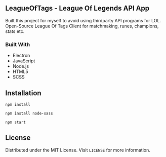 
## LeagueOfTags - League Of Legends API App
 Built this project for myself to avoid using thirdparty API programs for LOL. Open-Source League Of Tags Client for matchmaking, runes, champions, stats etc.

### Built With
- Electron
- JavaScript
- Node.js
 - HTML5
  - SCSS

## Installation

``` npm install ```

``` npm install node-sass ```

``` npm start ```

## License
  Distributed under the MIT License. Visit ``` LICENSE ``` for more information.



